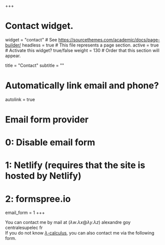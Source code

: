 +++
# Contact widget.
widget = "contact"  # See https://sourcethemes.com/academic/docs/page-builder/
headless = true  # This file represents a page section.
active = true  # Activate this widget? true/false
weight = 130  # Order that this section will appear.

title = "Contact"
subtitle = ""

# Automatically link email and phone?
autolink = true

# Email form provider
#   0: Disable email form
#   1: Netlify (requires that the site is hosted by Netlify)
#   2: formspree.io
email_form = 1
+++

You can contact me by mail at $(\lambda w. \lambda x @ \lambda y . \lambda z)$ alexandre goy centralesupelec fr\
If you do not know [$\lambda$-calculus](https://en.wikipedia.org/wiki/Lambda_calculus), you can also contact me via the following form.
